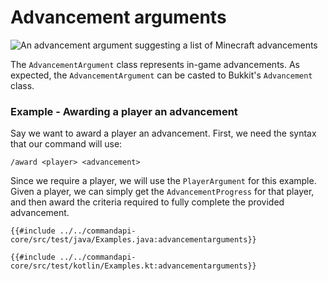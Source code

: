 # Advancement arguments

![An advancement argument suggesting a list of Minecraft advancements](./images/arguments/advancement.png)

The `AdvancementArgument` class represents in-game advancements. As expected, the `AdvancementArgument` can be casted to Bukkit's `Advancement` class.

<div class="example">

### Example - Awarding a player an advancement

Say we want to award a player an advancement. First, we need the syntax that our command will use:

```mccmd
/award <player> <advancement>
```

Since we require a player, we will use the `PlayerArgument` for this example. Given a player, we can simply get the `AdvancementProgress` for that player, and then award the criteria required to fully complete the provided advancement.

<div class="multi-pre">

```java,Java
{{#include ../../commandapi-core/src/test/java/Examples.java:advancementarguments}}
```

```kotlin,Kotlin
{{#include ../../commandapi-core/src/test/kotlin/Examples.kt:advancementarguments}}
```

</div>

</div>

